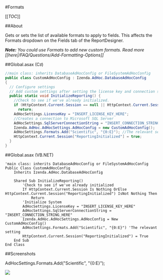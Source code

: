 #Formats

[[_TOC_]]

##About

Gets or sets the list of available formats to apply to fields. This affects the Formats dropdown on the Fields tab of the ReportDesigner. 

_**Note:** You could use Formats to add new custom formats. Read more [[here|/FAQ/Questions/Add-Formatting-Options]]_

##Global.asax (C♯)

```csharp
//main class: inherits DatabaseAdHocConfig or FileSystemAdHocConfig
public class CustomAdHocConfig : Izenda.AdHoc.DatabaseAdHocConfig
{
  // Configure settings
  // Add custom settings after setting the license key and connection string by overriding the ConfigureSettings() method
  public static void InitializeReporting() {
    //Check to see if we've already initialized.
    if (HttpContext.Current.Session == null || HttpContext.Current.Session["ReportingInitialized"] != null)
      return;
    AdHocSettings.LicenseKey = "INSERT_LICENSE_KEY_HERE";
    //Creates a connection to Microsoft SQL Server
    AdHocSettings.SqlServerConnectionString = "INSERT_CONNECTION_STRING_HERE";
    Izenda.AdHoc.AdHocSettings.AdHocConfig = new CustomAdHocConfig();
    AdHocSettings.Formats.Add("Scientific", "{0:E}"); //The relevant setting
    HttpContext.Current.Session["ReportingInitialized"] = true;
  }
}

```

##Global.asax (VB.NET)

```visualbasic
'main class: inherits DatabaseAdHocConfig or FileSystemAdHocConfig
Public Class CustomAdHocConfig
    Inherits Izenda.AdHoc.DatabaseAdHocConfig

    Shared Sub InitializeReporting()
        'Check to see if we've already initialized
        If HttpContext.Current.Session Is Nothing OrElse HttpContext.Current.Session("ReportingInitialized") IsNot Nothing Then
            Return
        'Initialize System
        AdHocSettings.LicenseKey = "INSERT_LICENSE_KEY_HERE"
        AdHocSettings.SqlServerConnectionString = "INSERT_CONNECTION_STRING_HERE"
        Izenda.AdHoc.AdHocSettings.AdHocConfig = New CustomAdHocConfig()
        AdHocSettings.Formats.Add("Scientific", "{0:E}") 'The relevant setting
        HttpContext.Current.Session("ReportingInitialized") = True
    End Sub
End Class
```

##Screenshots

AdHocSettings.Formats.Add("Scientific", "{0:E}");

![](http://wiki.izenda.us/FAQ/Questions/Add-Formatting-Options/extended_formats.png)